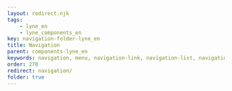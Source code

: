 ```yaml
---
layout: redirect.njk
tags: 
    - lyne_en
    - lyne_components_en
key: navigation-folder-lyne_en
title: Navigation
parent: components-lyne_en
keywords: navigation, menu, navigation-link, navigation-list, navigation-marker, navigation-section
order: 270
redirect: navigation/
folder: true
---
```

